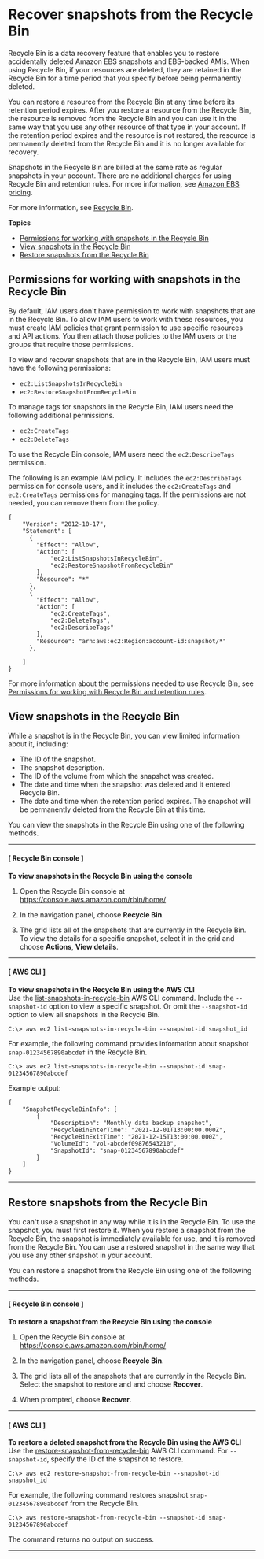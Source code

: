 # Recover snapshots from the Recycle Bin<a name="recycle-bin-working-with-snaps"></a>

Recycle Bin is a data recovery feature that enables you to restore accidentally deleted Amazon EBS snapshots and EBS\-backed AMIs\. When using Recycle Bin, if your resources are deleted, they are retained in the Recycle Bin for a time period that you specify before being permanently deleted\.

You can restore a resource from the Recycle Bin at any time before its retention period expires\. After you restore a resource from the Recycle Bin, the resource is removed from the Recycle Bin and you can use it in the same way that you use any other resource of that type in your account\. If the retention period expires and the resource is not restored, the resource is permanently deleted from the Recycle Bin and it is no longer available for recovery\.

Snapshots in the Recycle Bin are billed at the same rate as regular snapshots in your account\. There are no additional charges for using Recycle Bin and retention rules\. For more information, see [Amazon EBS pricing](http://aws.amazon.com/ebs/pricing/)\.

For more information, see [Recycle Bin](recycle-bin.md)\.

**Topics**
+ [Permissions for working with snapshots in the Recycle Bin](#snap-perms)
+ [View snapshots in the Recycle Bin](#recycle-bin-view-snaps)
+ [Restore snapshots from the Recycle Bin](#recycle-bin-restore-snaps)

## Permissions for working with snapshots in the Recycle Bin<a name="snap-perms"></a>

By default, IAM users don't have permission to work with snapshots that are in the Recycle Bin\. To allow IAM users to work with these resources, you must create IAM policies that grant permission to use specific resources and API actions\. You then attach those policies to the IAM users or the groups that require those permissions\.

To view and recover snapshots that are in the Recycle Bin, IAM users must have the following permissions:
+ `ec2:ListSnapshotsInRecycleBin`
+ `ec2:RestoreSnapshotFromRecycleBin`

To manage tags for snapshots in the Recycle Bin, IAM users need the following additional permissions\.
+ `ec2:CreateTags`
+ `ec2:DeleteTags`

To use the Recycle Bin console, IAM users need the `ec2:DescribeTags` permission\.

The following is an example IAM policy\. It includes the `ec2:DescribeTags` permission for console users, and it includes the `ec2:CreateTags` and `ec2:CreateTags` permissions for managing tags\. If the permissions are not needed, you can remove them from the policy\.

```
{
    "Version": "2012-10-17",
    "Statement": [
      {
        "Effect": "Allow",
        "Action": [
            "ec2:ListSnapshotsInRecycleBin", 
            "ec2:RestoreSnapshotFromRecycleBin"
        ],
        "Resource": "*"
      },
      {
        "Effect": "Allow",
        "Action": [
            "ec2:CreateTags",
            "ec2:DeleteTags",
            "ec2:DescribeTags"
        ],
        "Resource": "arn:aws:ec2:Region:account-id:snapshot/*"
      },
    
    ]
}
```

For more information about the permissions needed to use Recycle Bin, see [Permissions for working with Recycle Bin and retention rules](recycle-bin-perms.md#rule-perms)\.

## View snapshots in the Recycle Bin<a name="recycle-bin-view-snaps"></a>

While a snapshot is in the Recycle Bin, you can view limited information about it, including:
+ The ID of the snapshot\.
+ The snapshot description\.
+ The ID of the volume from which the snapshot was created\.
+ The date and time when the snapshot was deleted and it entered Recycle Bin\.
+ The date and time when the retention period expires\. The snapshot will be permanently deleted from the Recycle Bin at this time\.

You can view the snapshots in the Recycle Bin using one of the following methods\.

------
#### [ Recycle Bin console ]

**To view snapshots in the Recycle Bin using the console**

1. Open the Recycle Bin console at [https://console\.aws\.amazon\.com/rbin/home/](https://console.aws.amazon.com/rbin/home/)

1. In the navigation panel, choose **Recycle Bin**\.

1. The grid lists all of the snapshots that are currently in the Recycle Bin\. To view the details for a specific snapshot, select it in the grid and choose **Actions**, **View details**\.

------
#### [ AWS CLI ]

**To view snapshots in the Recycle Bin using the AWS CLI**  
Use the [ list\-snapshots\-in\-recycle\-bin](https://docs.aws.amazon.com/cli/latest/reference/ec2/list-snapshots-in-recycle-bin.html) AWS CLI command\. Include the `--snapshot-id` option to view a specific snapshot\. Or omit the `--snapshot-id` option to view all snapshots in the Recycle Bin\.

```
C:\> aws ec2 list-snapshots-in-recycle-bin --snapshot-id snapshot_id
```

For example, the following command provides information about snapshot `snap-01234567890abcdef` in the Recycle Bin\.

```
C:\> aws ec2 list-snapshots-in-recycle-bin --snapshot-id snap-01234567890abcdef
```

Example output:

```
{
    "SnapshotRecycleBinInfo": [
        {
            "Description": "Monthly data backup snapshot",
            "RecycleBinEnterTime": "2021-12-01T13:00:00.000Z",
            "RecycleBinExitTime": "2021-12-15T13:00:00.000Z",
            "VolumeId": "vol-abcdef09876543210",
            "SnapshotId": "snap-01234567890abcdef"
        }
    ]
}
```

------

## Restore snapshots from the Recycle Bin<a name="recycle-bin-restore-snaps"></a>

You can't use a snapshot in any way while it is in the Recycle Bin\. To use the snapshot, you must first restore it\. When you restore a snapshot from the Recycle Bin, the snapshot is immediately available for use, and it is removed from the Recycle Bin\. You can use a restored snapshot in the same way that you use any other snapshot in your account\.

You can restore a snapshot from the Recycle Bin using one of the following methods\.

------
#### [ Recycle Bin console ]

**To restore a snapshot from the Recycle Bin using the console**

1. Open the Recycle Bin console at [https://console\.aws\.amazon\.com/rbin/home/](https://console.aws.amazon.com/rbin/home/)

1. In the navigation panel, choose **Recycle Bin**\.

1. The grid lists all of the snapshots that are currently in the Recycle Bin\. Select the snapshot to restore and and choose **Recover**\.

1. When prompted, choose **Recover**\.

------
#### [ AWS CLI ]

**To restore a deleted snapshot from the Recycle Bin using the AWS CLI**  
Use the [ restore\-snapshot\-from\-recycle\-bin](https://docs.aws.amazon.com/cli/latest/reference/ec2/restore-snapshot-from-recycle-bin.html) AWS CLI command\. For `--snapshot-id`, specify the ID of the snapshot to restore\.

```
C:\> aws ec2 restore-snapshot-from-recycle-bin --snapshot-id snapshot_id
```

For example, the following command restores snapshot `snap-01234567890abcdef` from the Recycle Bin\.

```
C:\> aws restore-snapshot-from-recycle-bin --snapshot-id snap-01234567890abcdef
```

The command returns no output on success\.

------